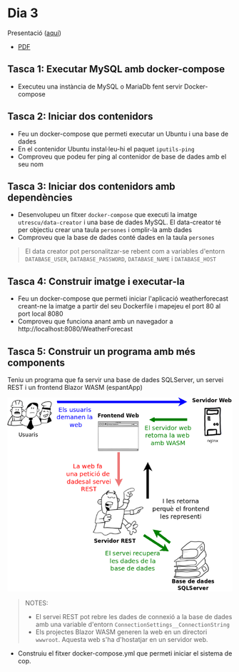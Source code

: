# Dia 3

Presentació ([aquí](https://docs.google.com/presentation/d/1Ap0gw2PujJWGaw5-PC2BDP4NsNsNyI2LHwGfjv5SuoQ/edit?usp=sharing))

- [PDF](Presentacio.pdf)

## Tasca 1: Executar MySQL amb docker-compose

- Executeu una instància de MySQL o MariaDb fent servir Docker-compose

## Tasca 2: Iniciar dos contenidors

- Feu un docker-compose que permeti executar un Ubuntu i una base de dades
- En el contenidor Ubuntu instal·leu-hi el paquet `iputils-ping`
- Comproveu que podeu fer ping al contenidor de base de dades amb el seu nom

## Tasca 3: Iniciar dos contenidors amb dependències

- Desenvolupeu un fitxer `docker-compose` que executi la imatge `utrescu/data-creator` i una base de dades MySQL. El data-creator té per objectiu crear una taula `persones` i omplir-la amb dades
- Comproveu que la base de dades conté dades en la taula `persones`

> El data creator pot personalitzar-se rebent com a variables d'entorn `DATABASE_USER`, `DATABASE_PASSWORD`, `DATABASE_NAME` i `DATABASE_HOST`

## Tasca 4: Construir imatge i executar-la

- Feu un docker-compose que permeti iniciar l'aplicació weatherforecast creant-ne la imatge a partir del seu Dockerfile i mapejeu el port 80 al port local 8080
- Comproveu que funciona anant amb un navegador a http://localhost:8080/WeatherForecast

## Tasca 5: Construir un programa amb més components

Teniu un programa que fa servir una base de dades SQLServer, un servei REST i un frontend Blazor WASM (espantApp)

![Rest](images/webservice.png)

> NOTES:
>
> - El servei REST pot rebre les dades de connexió a la base de dades amb una variable d'entorn `ConnectionSettings__ConnectionString`
> - Els projectes Blazor WASM generen la web en un directori `wwwroot`. Aquesta web s'ha d'hostatjar en un servidor web.

- Construiu el fitxer docker-compose.yml que permeti iniciar el sistema de cop.
